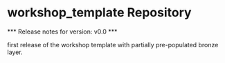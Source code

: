 # workshop_template Repository

*** Release notes for version: v0.0 ***

first release of the workshop template with partially pre-populated bronze layer.